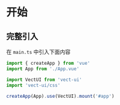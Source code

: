 # 开始

## 完整引入

在 `main.ts` 中引入下面内容

```ts
import { createApp } from 'vue'
import App from './App.vue'

import VectUI from 'vect-ui'
import 'vect-ui/css'

createApp(App).use(VectUI).mount('#app')
```
